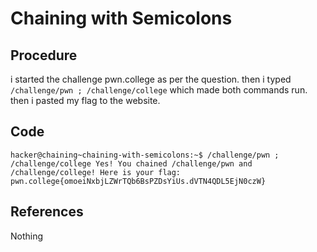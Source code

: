 # Chaining with Semicolons

## Procedure
i started the challenge pwn.college
as per the question.
then i typed `/challenge/pwn ; /challenge/college` which made both commands run.
then i pasted my flag to the website.

## Code
`hacker@chaining~chaining-with-semicolons:~$ /challenge/pwn ; /challenge/college
Yes! You chained /challenge/pwn and /challenge/college! Here is your flag:
pwn.college{omoeiNxbjLZWrTQb6BsPZDsYiUs.dVTN4QDL5EjN0czW}`

## References
Nothing

